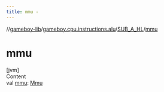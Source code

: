 ```yaml
---
title: mmu -
---
```

//[gameboy-lib](../../index.md)/[gameboy.cpu.instructions.alu](../index.md)/[SUB_A_HL](index.md)/[mmu](mmu.md)



# mmu  
[jvm]  
Content  
val [mmu](mmu.md): [Mmu](../../gameboy.memory/-mmu/index.md)  



